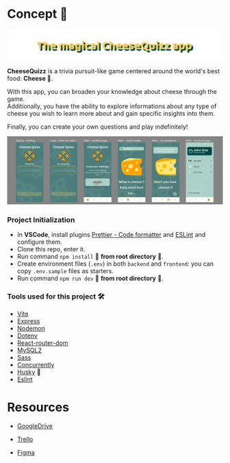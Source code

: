 # Concept 📝

![cheeseQuizz](./frontend/src/assets/CheeseQuizzBanner.svg)

**CheeseQuizz** is a trivia pursuit-like game centered around the world's best food: **Cheese 🧀**.

With this app, you can broaden your knowledge about cheese through the game.\
Additionally, you have the ability to explore informations about any type of cheese you wish to learn more about and gain specific insights into them.

Finally, you can create your own questions and play indefinitely!

![FigmaSchema](./frontend/src/assets/FigmaSchema.png)

### Project Initialization

- In **VSCode**, install plugins [Prettier - Code formatter](https://github.com/prettier/prettier-vscode) and [ESLint](https://github.com/Microsoft/vscode-eslint) and configure them.
- Clone this repo, enter it.
- Run command `npm install` 🚨 **from root directory** 🚨.
- Create environment files (`.env`) in both `backend` and `frontend`: you can copy `.env.sample` files as starters.
- Run command `npm run dev` 🚨 **from root directory** 🚨.


### Tools used for this project 🛠️

- [Vite](https://www.npmjs.com/package/vite)
- [Express](https://www.npmjs.com/package/express)
- [Nodemon](https://www.npmjs.com/package/nodemon)
- [Dotenv](https://www.npmjs.com/package/dotenv)
- [React-router-dom](https://www.npmjs.com/package/react-router-dom)
- [MySQL2](https://www.npmjs.com/package/mysql2)
- [Sass](https://www.npmjs.com/package/sass)
- [Concurrently](https://www.npmjs.com/package/concurrently)
- [Husky](https://www.npmjs.com/package/husky) 🐶
- [Eslint](https://www.npmjs.com/package/eslint)


# Resources

* [GoogleDrive](https://drive.google.com/drive/folders/1waN9r-dVCi7zIUSzNJq4dtrcjzgf2JAu?usp=sharing)

* [Trello](https://trello.com/invite/b/73hFJMZu/ATTI6a5c5907e4f4a710d53e9e4527bcb5ac1FDE55E3/cheesequizz)

* [Figma](https://www.figma.com/file/dSluyiXURPMhTP0XMuaGd9/Quiz-App-(Community)?type=design&node-id=324%3A1076&mode=design&t=S93qeTC6jmIDLMcf-1)




